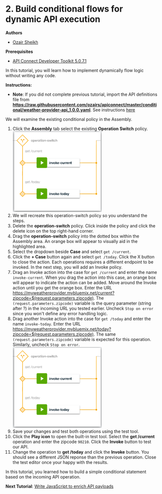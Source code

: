 # 2. Build conditional flows for dynamic API execution 

**Authors** 
* [Ozair Sheikh](https://github.com/ozairs)

**Prerequisites**

* [API Connect Developer Toolkit 5.0.7.1](https://www.ibm.com/support/knowledgecenter/SSMNED_5.0.0/com.ibm.apic.toolkit.doc/tapim_cli_install.html)

In this tutorial, you will learn how to implement dynamically flow logic without writing any code. 

**Instructions:** 

* **Note**: If you did not complete previous tutorial, import the API definitions file from **https://raw.githubusercontent.com/ozairs/apiconnect/master/conditional/weather-provider-api_1.0.0.yaml**. See instructions [here](https://www.ibm.com/support/knowledgecenter/SSMNED_5.0.0/com.ibm.apic.apionprem.doc/create_api_swagger.html)

We will examine the existing conditional policy in the Assembly.

1. Click the **Assembly** tab select the existing **Operation Switch** policy.
	![alt](images/conditional.png)
2. We will recreate this operation-switch policy so you understand the steps.
3. Delete the **operation-switch** policy. Click inside the policy and click the delete icon on the top right-hand corner.
4. Drag the **operation-switch** policy into the dotted box within the Assembly area. An orange box will appear to visually aid in the highlighted area.
5. Select the dropdown beside **Case** and select `get /current`. 
6. Click the **+ Case** button again and select `get /today`. Click the X button to close the action. Each operations requires a different endpoint to be invoked. In the next step, you will add an Invoke policy.
7. Drag an Invoke action into the case for `get /current` and enter the name `invoke-current`. When you drag the action into this case, an orange box will appear to indicate the action can be added. Move around the Invoke action until you get the orange box. Enter the URL https://myweatherprovider.mybluemix.net/current?zipcode=$(request.parameters.zipcode). The `(request.parameters.zipcode)` variable is the query parameter (string after ?) in the incoming URL you tested earlier. Uncheck `Stop on error` since you won't define any error handling logic.
8. Drag another Invoke action into the case for `get /today` and enter the name `invoke-today`. Enter the URL https://myweatherprovider.mybluemix.net/today?zipcode=$(request.parameters.zipcode). The same `(request.parameters.zipcode)` variable is expected for this operation. Similarly, uncheck `Stop on error`.
	![Assembly](images/conditional.png)
9. Save your changes and test both operations using the test tool. 
10. Click the **Play icon** to open the built-in test tool. Select the **get /current** operation and enter the zipcode `90210`. Click the **Invoke** button to test our API. 
11. Change the operation to **get /today** and click the **Invoke** button. You should see a different JSON reponse than the previous operation. Close the test editor once your happy with the results.

In this tutorial, you learned how to build a simple conditional statement based on the incoming API operation.

**Next Tutorial**: [Write JavaScript to enrich API payloads](../master/gatewayscript/README.md)
